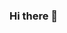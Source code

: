 ### Hi there 👋

<!--
**biswajitSM/biswajitSM** is a ✨ _special_ ✨ repository because its `README.md` (this file) appears on your GitHub profile.
# Hi I am Biswajit

- 🔭 I’m currently working on biophysics of DNA organization using Microscope and Data analysis. I am developing a software that helps analyze DNA-protein interactions; the data being recorded on a microscope preferably at single molecule level.
- 🌱 I’m currently learning machine learning for the analysis biological images.

<!---
- 👯 I’m looking to collaborate on ...
- 🤔 I’m looking for help with ...
- 💬 Ask me about ...
- 📫 How to reach me: ...
- 😄 Pronouns: ...
- ⚡ Fun fact: ...
-->

